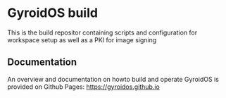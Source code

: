 # GyroidOS build
This is the build repositor containing
scripts and configuration for workspace setup as well as a PKI for image signing

## Documentation
An overview and documentation on howto build and operate GyroidOS is provided
on Github Pages: https://gyroidos.github.io
